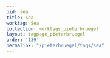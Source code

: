 ```yaml
---
pid: sea
title: Sea
worktag: Sea
collection: worktags_pieterbruegel
layout: tagpage_pieterbruegel
order: '139'
permalink: "/pieterbruegel/tags/sea"
---
```

